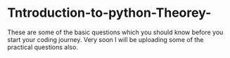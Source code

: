 # Tntroduction-to-python-Theorey-
These are some of the basic questions which you should know before you start your coding journey. Very soon I will be uploading some of the practical questions also.  
